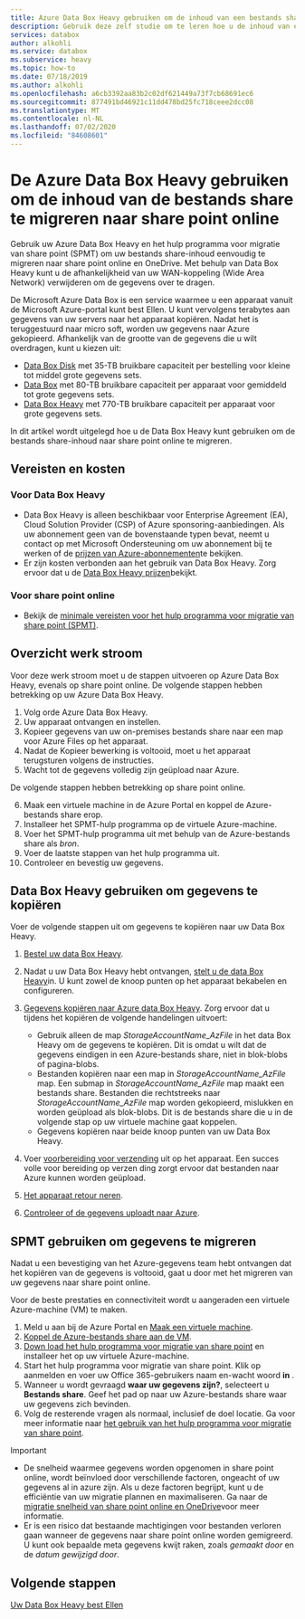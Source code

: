 ```yaml
---
title: Azure Data Box Heavy gebruiken om de inhoud van een bestands share naar share point online te verplaatsen
description: Gebruik deze zelf studie om te leren hoe u de inhoud van een bestands share naar share point online kunt migreren met behulp van uw Azure Data Box Heavy
services: databox
author: alkohli
ms.service: databox
ms.subservice: heavy
ms.topic: how-to
ms.date: 07/18/2019
ms.author: alkohli
ms.openlocfilehash: a6cb3392aa83b2c02df621449a73f7cb68691ec6
ms.sourcegitcommit: 877491bd46921c11dd478bd25fc718ceee2dcc08
ms.translationtype: MT
ms.contentlocale: nl-NL
ms.lasthandoff: 07/02/2020
ms.locfileid: "84608601"
---
```

# <a name="use-the-azure-data-box-heavy-to-migrate-your-file-share-content-to-sharepoint-online"></a>De Azure Data Box Heavy gebruiken om de inhoud van de bestands share te migreren naar share point online

Gebruik uw Azure Data Box Heavy en het hulp programma voor migratie van share point (SPMT) om uw bestands share-inhoud eenvoudig te migreren naar share point online en OneDrive. Met behulp van Data Box Heavy kunt u de afhankelijkheid van uw WAN-koppeling (Wide Area Network) verwijderen om de gegevens over te dragen.

De Microsoft Azure Data Box is een service waarmee u een apparaat vanuit de Microsoft Azure-portal kunt best Ellen. U kunt vervolgens terabytes aan gegevens van uw servers naar het apparaat kopiëren. Nadat het is teruggestuurd naar micro soft, worden uw gegevens naar Azure gekopieerd. Afhankelijk van de grootte van de gegevens die u wilt overdragen, kunt u kiezen uit:

- [Data Box Disk](https://docs.microsoft.com/azure/databox/data-box-disk-overview) met 35-TB bruikbare capaciteit per bestelling voor kleine tot middel grote gegevens sets.
- [Data Box](https://docs.microsoft.com/azure/databox/data-box-overview) met 80-TB bruikbare capaciteit per apparaat voor gemiddeld tot grote gegevens sets.
- [Data Box Heavy](https://docs.microsoft.com/azure/databox/data-box-heavy-overview) met 770-TB bruikbare capaciteit per apparaat voor grote gegevens sets.

In dit artikel wordt uitgelegd hoe u de Data Box Heavy kunt gebruiken om de bestands share-inhoud naar share point online te migreren.

## <a name="requirements-and-costs"></a>Vereisten en kosten

### <a name="for-data-box-heavy"></a>Voor Data Box Heavy

- Data Box Heavy is alleen beschikbaar voor Enterprise Agreement (EA), Cloud Solution Provider (CSP) of Azure sponsoring-aanbiedingen. Als uw abonnement geen van de bovenstaande typen bevat, neemt u contact op met Microsoft Ondersteuning om uw abonnement bij te werken of de [prijzen van Azure-abonnementen](https://azure.microsoft.com/pricing/)te bekijken.
- Er zijn kosten verbonden aan het gebruik van Data Box Heavy. Zorg ervoor dat u de [Data Box Heavy prijzen](https://azure.microsoft.com/pricing/details/databox/heavy/)bekijkt.


### <a name="for-sharepoint-online"></a>Voor share point online

- Bekijk de [minimale vereisten voor het hulp programma voor migratie van share point (SPMT)](https://docs.microsoft.com/sharepointmigration/how-to-use-the-sharepoint-migration-tool).

## <a name="workflow-overview"></a>Overzicht werk stroom

Voor deze werk stroom moet u de stappen uitvoeren op Azure Data Box Heavy, evenals op share point online.
De volgende stappen hebben betrekking op uw Azure Data Box Heavy.

1. Volg orde Azure Data Box Heavy.
2. Uw apparaat ontvangen en instellen.
3. Kopieer gegevens van uw on-premises bestands share naar een map voor Azure Files op het apparaat.
4. Nadat de Kopieer bewerking is voltooid, moet u het apparaat terugsturen volgens de instructies.
5. Wacht tot de gegevens volledig zijn geüpload naar Azure.

De volgende stappen hebben betrekking op share point online.

6. Maak een virtuele machine in de Azure Portal en koppel de Azure-bestands share erop.
7. Installeer het SPMT-hulp programma op de virtuele Azure-machine.
8. Voer het SPMT-hulp programma uit met behulp van de Azure-bestands share als *bron*.
9. Voer de laatste stappen van het hulp programma uit.
10. Controleer en bevestig uw gegevens.

## <a name="use-data-box-heavy-to-copy-data"></a>Data Box Heavy gebruiken om gegevens te kopiëren

Voer de volgende stappen uit om gegevens te kopiëren naar uw Data Box Heavy.

1. [Bestel uw data Box Heavy](data-box-heavy-deploy-ordered.md).
2. Nadat u uw Data Box Heavy hebt ontvangen, [stelt u de data Box Heavy](data-box-heavy-deploy-set-up.md)in. U kunt zowel de knoop punten op het apparaat bekabelen en configureren.
3. [Gegevens kopiëren naar Azure data Box Heavy](data-box-heavy-deploy-copy-data.md). Zorg ervoor dat u tijdens het kopiëren de volgende handelingen uitvoert:

    - Gebruik alleen de map *StorageAccountName_AzFile* in het data Box Heavy om de gegevens te kopiëren. Dit is omdat u wilt dat de gegevens eindigen in een Azure-bestands share, niet in blok-blobs of pagina-blobs.
    - Bestanden kopiëren naar een map in *StorageAccountName_AzFile* map. Een submap in *StorageAccountName_AzFile* map maakt een bestands share. Bestanden die rechtstreeks naar *StorageAccountName_AzFile* map worden gekopieerd, mislukken en worden geüpload als blok-blobs. Dit is de bestands share die u in de volgende stap op uw virtuele machine gaat koppelen.
    - Gegevens kopiëren naar beide knoop punten van uw Data Box Heavy.
3. Voer [voorbereiding voor verzending](data-box-heavy-deploy-picked-up.md#prepare-to-ship) uit op het apparaat. Een succes volle voor bereiding op verzen ding zorgt ervoor dat bestanden naar Azure kunnen worden geüpload.
4. [Het apparaat retour neren](data-box-heavy-deploy-picked-up.md#ship-data-box-heavy-back).
5. [Controleer of de gegevens uploadt naar Azure](data-box-heavy-deploy-picked-up.md#verify-data-upload-to-azure).

## <a name="use-spmt-to-migrate-data"></a>SPMT gebruiken om gegevens te migreren

Nadat u een bevestiging van het Azure-gegevens team hebt ontvangen dat het kopiëren van de gegevens is voltooid, gaat u door met het migreren van uw gegevens naar share point online.

Voor de beste prestaties en connectiviteit wordt u aangeraden een virtuele Azure-machine (VM) te maken.

1. Meld u aan bij de Azure Portal en [Maak een virtuele machine](../virtual-machines/windows/quick-create-portal.md).
2. [Koppel de Azure-bestands share aan de VM](../storage/files/storage-how-to-use-files-windows.md#mount-the-azure-file-share-with-file-explorer).
3. [Down load het hulp programma voor migratie van share point](https://spmtreleasescus.blob.core.windows.net/install/default.htm) en installeer het op uw virtuele Azure-machine.
4. Start het hulp programma voor migratie van share point. Klik op aanmelden en voer uw Office 365-gebruikers naam en-wacht woord **in** .
5. Wanneer u wordt gevraagd **waar uw gegevens zijn?**, selecteert u **Bestands share**. Geef het pad op naar uw Azure-bestands share waar uw gegevens zich bevinden.
6. Volg de resterende vragen als normaal, inclusief de doel locatie. Ga voor meer informatie naar [het gebruik van het hulp programma voor migratie van share point](https://docs.microsoft.com/sharepointmigration/how-to-use-the-sharepoint-migration-tool).

> [!IMPORTANT]
> - De snelheid waarmee gegevens worden opgenomen in share point online, wordt beïnvloed door verschillende factoren, ongeacht of uw gegevens al in azure zijn. Als u deze factoren begrijpt, kunt u de efficiëntie van uw migratie plannen en maximaliseren.  Ga naar de [migratie snelheid van share point online en OneDrive](/sharepointmigration/sharepoint-online-and-onedrive-migration-speed)voor meer informatie.
> - Er is een risico dat bestaande machtigingen voor bestanden verloren gaan wanneer de gegevens naar share point online worden gemigreerd. U kunt ook bepaalde meta gegevens kwijt raken, zoals *gemaakt door* en de *datum gewijzigd door*.

## <a name="next-steps"></a>Volgende stappen

[Uw Data Box Heavy best Ellen](./data-box-heavy-deploy-ordered.md)